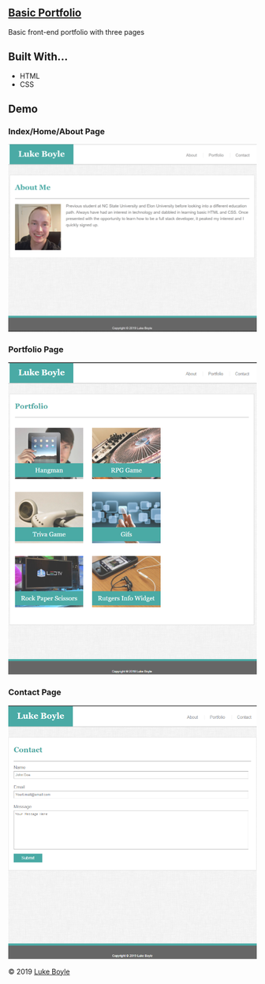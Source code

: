 ## [Basic Portfolio](https://lmboyle.github.io/basicPortfolio/)

Basic front-end portfolio with three pages

## Built With...
* HTML
* CSS

## Demo

### Index/Home/About Page
![Demo Index Img](assets/images/demoSSIndex.png)

### Portfolio Page
![Demo Portfolio Img](assets/images/demoSSPort.png)

### Contact Page
![Demo Contact Img](assets/images/demoSSContact.png)

&copy; 2019 [Luke Boyle](https://lmboyle.github.io/)
